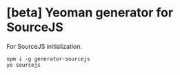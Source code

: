 # [beta] Yeoman generator for SourceJS

For SourceJS initialization.

```
npm i -g generator-sourcejs
yo sourcejs
```